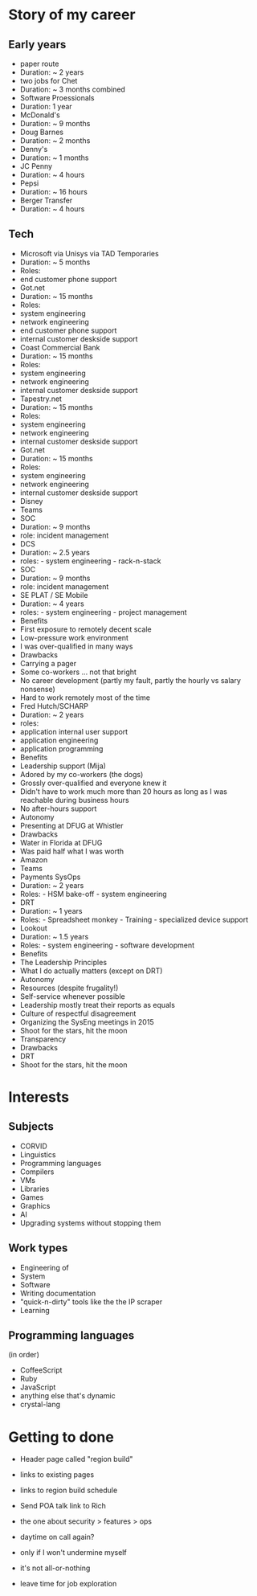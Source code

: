 # Story of my career

## Early years

- paper route
 - Duration: ~ 2 years
- two jobs for Chet
 - Duration: ~ 3 months combined
- Software Proessionals
 - Duration: 1 year
- McDonald's
 - Duration: ~ 9 months
- Doug Barnes
 - Duration: ~ 2 months
- Denny's
 - Duration: ~ 1 months
- JC Penny
 - Duration: ~ 4 hours
- Pepsi
 - Duration: ~ 16 hours
- Berger Transfer
 - Duration: ~ 4 hours

## Tech

- Microsoft via Unisys via TAD Temporaries
 - Duration: ~ 5 months
 - Roles:
  - end customer phone support
- Got.net
 - Duration: ~ 15 months
 - Roles:
  - system engineering
  - network engineering
  - end customer phone support
  - internal customer deskside support
- Coast Commercial Bank
 - Duration: ~ 15 months
 - Roles:
  - system engineering
  - network engineering
  - internal customer deskside support
- Tapestry.net
 - Duration: ~ 15 months
 - Roles:
  - system engineering
  - network engineering
  - internal customer deskside support
- Got.net
 - Duration: ~ 15 months
 - Roles:
  - system engineering
  - network engineering
  - internal customer deskside support
- Disney
 - Teams
  - SOC
   - Duration: ~ 9 months
   - role: incident management
  - DCS
   - Duration: ~ 2.5 years
   - roles:
    - system engineering
    - rack-n-stack
  - SOC
   - Duration: ~ 9 months
   - role: incident management
  - SE PLAT / SE Mobile
   - Duration: ~ 4 years
   - roles:
    - system engineering
    - project management
 - Benefits
  - First exposure to remotely decent scale
  - Low-pressure work environment
  - I was over-qualified in many ways
 - Drawbacks
  - Carrying a pager
  - Some co-workers ... not that bright
  - No career development (partly my fault, partly the hourly vs salary nonsense)
  - Hard to work remotely most of the time
- Fred Hutch/SCHARP
 - Duration: ~ 2 years
 - roles:
  - application internal user support
  - application engineering
  - application programming
 - Benefits
  - Leadership support (Mija)
  - Adored by my co-workers (the dogs)
  - Grossly over-qualified and everyone knew it
   - Didn't have to work much more than 20 hours as long as I was reachable during business hours
  - No after-hours support
  - Autonomy
  - Presenting at DFUG at Whistler
 - Drawbacks
  - Water in Florida at DFUG
  - Was paid half what I was worth
- Amazon
 - Teams
  - Payments SysOps
   - Duration: ~ 2 years
   - Roles:
    - HSM bake-off
    - system engineering
  - DRT
   - Duration: ~ 1 years
   - Roles:
    - Spreadsheet monkey
    - Training
    - specialized device support
  - Lookout
   - Duration: ~ 1.5 years
   - Roles:
    - system engineering
    - software development
 - Benefits
  - The Leadership Principles
  - What I do actually matters (except on DRT)
  - Autonomy
  - Resources (despite frugality!)
  - Self-service whenever possible
  - Leadership mostly treat their reports as equals
  - Culture of respectful disagreement
  - Organizing the SysEng meetings in 2015
  - Shoot for the stars, hit the moon
  - Transparency
 - Drawbacks
  - DRT
  - Shoot for the stars, hit the moon

# Interests

## Subjects

- CORVID
- Linguistics
- Programming languages
- Compilers
- VMs
- Libraries
- Games
- Graphics
- AI
- Upgrading systems without stopping them

## Work types

- Engineering of
 - System
 - Software
- Writing documentation
- "quick-n-dirty" tools like the the IP scraper
- Learning

## Programming languages

(in order)

- CoffeeScript
- Ruby
- JavaScript
- anything else that's dynamic
- crystal-lang

# Getting to done

- Header page called "region build"
 - links to existing pages
 - links to region build schedule

- Send POA talk link to Rich
 - the one about security > features > ops

- daytime on call again?
 - only if I won't undermine myself
 - it's not all-or-nothing
 - leave time for job exploration

